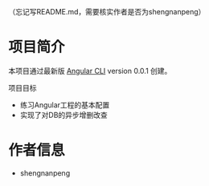 （忘记写README.md，需要核实作者是否为shengnanpeng）
# 项目简介

本项目通过最新版 [Angular CLI](https://github.com/angular/angular-cli) version 0.0.1 创建。

项目目标
- 练习Angular工程的基本配置
- 实现了对DB的异步增删改查

# 作者信息
- shengnanpeng